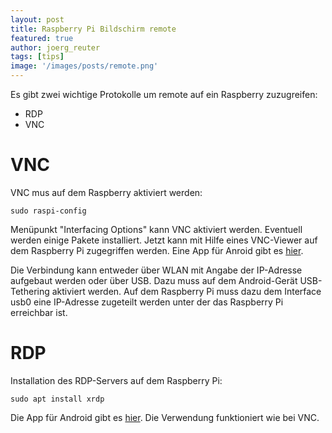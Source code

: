 ```yaml
---
layout: post
title: Raspberry Pi Bildschirm remote
featured: true
author: joerg_reuter
tags: [tips]
image: '/images/posts/remote.png'
---
```


Es gibt zwei wichtige Protokolle um remote auf ein Raspberry zuzugreifen:

- RDP
- VNC

# VNC

VNC mus auf dem Raspberry aktiviert werden:

````
sudo raspi-config
````

Menüpunkt "Interfacing Options" kann  VNC aktiviert werden. Eventuell werden einige Pakete installiert. Jetzt kann mit Hilfe eines VNC-Viewer auf dem Raspberry Pi zugegriffen werden. Eine App für Anroid gibt es [hier](https://play.google.com/store/apps/details?id=com.realvnc.viewer.android).

Die Verbindung kann entweder über WLAN mit Angabe der IP-Adresse aufgebaut werden oder über USB. Dazu muss auf dem Android-Gerät USB-Tethering aktiviert werden. Auf dem Raspberry Pi muss dazu dem Interface usb0 eine IP-Adresse zugeteilt werden unter der das Raspberry Pi erreichbar ist.

# RDP

Installation des RDP-Servers auf dem Raspberry Pi:

````
sudo apt install xrdp
````

Die App für Android gibt es [hier](https://play.google.com/store/apps/details?id=com.microsoft.rdc.android). Die Verwendung funktioniert wie bei VNC.

